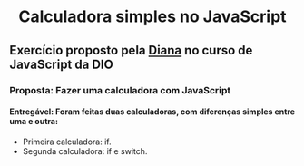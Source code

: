 # <center> Calculadora simples no JavaScript </center>

<h2> Exercício proposto pela <a href="https://github.com/dianamartine">Diana</a> no curso de JavaScript da DIO
  
### Proposta: Fazer uma calculadora com JavaScript
  
#### Entregável: Foram feitas duas calculadoras, com diferenças simples entre uma e outra:
- Primeira calculadora: if.
- Segunda calculadora: if e switch.
